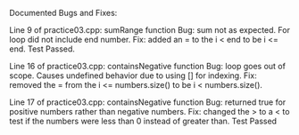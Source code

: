 Documented Bugs and Fixes:

Line 9 of practice03.cpp: sumRange function
	Bug: sum not as expected. For loop did not include end number.
	Fix: added an = to the i < end to be i <= end.
Test Passed.

Line 16 of practice03.cpp: containsNegative function
	Bug: loop goes out of scope. Causes undefined behavior due to using [] for indexing.
	Fix: removed the = from the i <= numbers.size() to be i < numbers.size().

Line 17 of practice03.cpp: containsNegative function
	Bug: returned true for positive numbers rather than negative numbers.
	Fix: changed the > to a < to test if the numbers were less than 0 instead of greater than.
Test Passed
